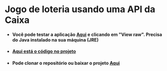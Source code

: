 # Jogo de loteria usando uma API da Caixa

+ #### Você pode testar a aplicação [Aqui](https://github.com/LeonardoReisAmorim/Java/blob/master/JogoLoteria%20JAVA/dist/JogoLoteria.jar) e clicando em "View raw". Precisa do Java instalado na sua máquina (JRE)

+ #### [Aqui está o código no projeto](https://github.com/LeonardoReisAmorim/Java/tree/master/JogoLoteria%20JAVA/src/View)

+ #### Pode clonar o repositório ou baixar o projeto [Aqui](https://github.com/LeonardoReisAmorim/Java/tree/master/BuscaCep%20JAVA)
